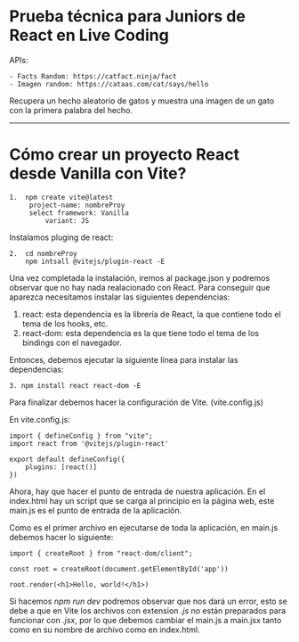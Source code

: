 # Prueba técnica para Juniors de React en Live Coding

APIs:

    - Facts Random: https://catfact.ninja/fact
    - Imagen random: https://cataas.com/cat/says/hello

Recupera un hecho aleatorio de gatos y muestra una imagen de un gato con la primera palabra del hecho.

---

# Cómo crear un proyecto React desde Vanilla con Vite?

~~~
1.  npm create vite@latest
     project-name: nombreProy
     select framework: Vanilla
         variant: JS
~~~

Instalamos pluging de react:

~~~
2.  cd nombreProy
    npm intsall @vitejs/plugin-react -E
~~~

Una vez completada la instalación, iremos al package.json y podremos observar que no hay nada realacionado con React.
Para conseguir que aparezca necesitamos instalar las siguientes dependencias:

1. react: esta dependencia es la librería de React, la que contiene todo el tema de los hooks, etc.
2. react-dom: esta dependencia es la que tiene todo el tema de los bindings con el navegador.

Entonces, debemos ejecutar la siguiente línea para instalar las dependencias:

~~~
3. npm install react react-dom -E
~~~

Para finalizar debemos hacer la configuración de Vite. (vite.config.js)

En vite.config.js:

~~~
import { defineConfig } from "vite";
import react from '@vitejs/plugin-react'

export default defineConfig({
    plugins: [react()]
})
~~~

Ahora, hay que hacer el punto de entrada de nuestra aplicación. En el index.html hay un script que se carga al principio en la página web, este main.js es el punto de entrada de la aplicación.

Como es el primer archivo en ejecutarse de toda la aplicación, en main.js debemos hacer lo siguiente:

~~~
import { createRoot } from "react-dom/client";

const root = createRoot(document.getElementById('app'))

root.render(<h1>Hello, world!</h1>)
~~~

Si hacemos *npm run dev* podremos observar que nos dará un error, esto se debe a que en Vite los archivos con extension *.js* no están preparados para funcionar con *.jsx*, por lo que debemos cambiar el main.js a main.jsx tanto como en su nombre de archivo como en index.html.